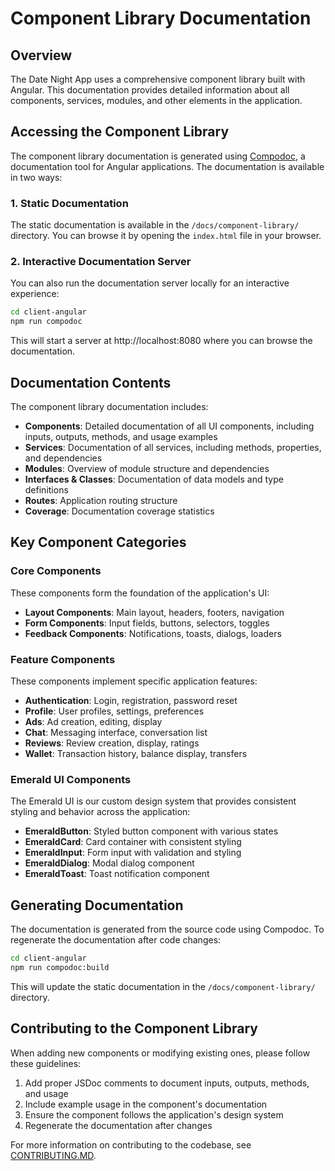 # Component Library Documentation

## Overview

The Date Night App uses a comprehensive component library built with Angular. This documentation provides detailed information about all components, services, modules, and other elements in the application.

## Accessing the Component Library

The component library documentation is generated using [Compodoc](https://compodoc.app/), a documentation tool for Angular applications. The documentation is available in two ways:

### 1. Static Documentation

The static documentation is available in the `/docs/component-library/` directory. You can browse it by opening the `index.html` file in your browser.

### 2. Interactive Documentation Server

You can also run the documentation server locally for an interactive experience:

```bash
cd client-angular
npm run compodoc
```

This will start a server at http://localhost:8080 where you can browse the documentation.

## Documentation Contents

The component library documentation includes:

- **Components**: Detailed documentation of all UI components, including inputs, outputs, methods, and usage examples
- **Services**: Documentation of all services, including methods, properties, and dependencies
- **Modules**: Overview of module structure and dependencies
- **Interfaces & Classes**: Documentation of data models and type definitions
- **Routes**: Application routing structure
- **Coverage**: Documentation coverage statistics

## Key Component Categories

### Core Components

These components form the foundation of the application's UI:

- **Layout Components**: Main layout, headers, footers, navigation
- **Form Components**: Input fields, buttons, selectors, toggles
- **Feedback Components**: Notifications, toasts, dialogs, loaders

### Feature Components

These components implement specific application features:

- **Authentication**: Login, registration, password reset
- **Profile**: User profiles, settings, preferences
- **Ads**: Ad creation, editing, display
- **Chat**: Messaging interface, conversation list
- **Reviews**: Review creation, display, ratings
- **Wallet**: Transaction history, balance display, transfers

### Emerald UI Components

The Emerald UI is our custom design system that provides consistent styling and behavior across the application:

- **EmeraldButton**: Styled button component with various states
- **EmeraldCard**: Card container with consistent styling
- **EmeraldInput**: Form input with validation and styling
- **EmeraldDialog**: Modal dialog component
- **EmeraldToast**: Toast notification component

## Generating Documentation

The documentation is generated from the source code using Compodoc. To regenerate the documentation after code changes:

```bash
cd client-angular
npm run compodoc:build
```

This will update the static documentation in the `/docs/component-library/` directory.

## Contributing to the Component Library

When adding new components or modifying existing ones, please follow these guidelines:

1. Add proper JSDoc comments to document inputs, outputs, methods, and usage
2. Include example usage in the component's documentation
3. Ensure the component follows the application's design system
4. Regenerate the documentation after changes

For more information on contributing to the codebase, see [CONTRIBUTING.MD](/Users/oivindlund/date-night-app/CONTRIBUTING.MD).
